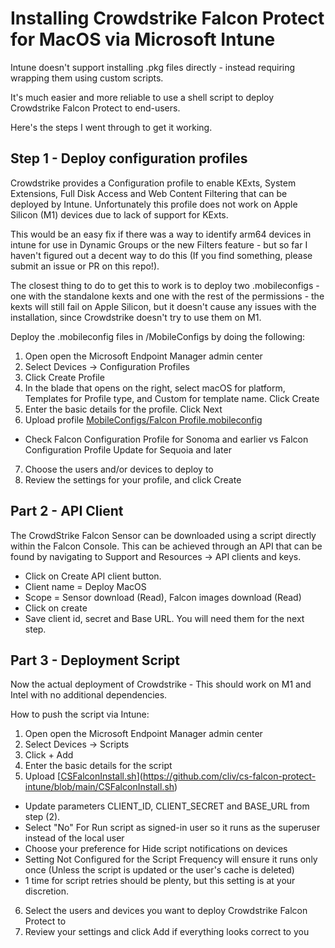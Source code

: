# Installing Crowdstrike Falcon Protect for MacOS via Microsoft Intune
Intune doesn't support installing .pkg files directly - instead requiring wrapping them using custom scripts.

It's much easier and more reliable to use a shell script to deploy Crowdstrike Falcon Protect to end-users.

Here's the steps I went through to get it working.

## Step 1 - Deploy configuration profiles
Crowdstrike provides a Configuration profile to enable KExts, System Extensions, Full Disk Access and Web Content Filtering that can be deployed by Intune. Unfortunately this profile does not work on Apple Silicon (M1) devices due to lack of support for KExts.

This would be an easy fix if there was a way to identify arm64 devices in intune for use in Dynamic Groups or the new Filters feature - but so far I haven't figured out a decent way to do this (If you find something, please submit an issue or PR on this repo!).

The closest thing to do to get this to work is to deploy two .mobileconfigs - one with the standalone kexts and one with the rest of the permissions - the kexts will still fail on Apple Silicon, but it doesn't cause any issues with the installation, since Crowdstrike doesn't try to use them on M1.

Deploy the .mobileconfig files in /MobileConfigs by doing the following:

1. Open open the Microsoft Endpoint Manager admin center
2. Select Devices -> Configuration Profiles
3. Click Create Profile
4. In the blade that opens on the right, select macOS for platform, Templates for Profile type, and Custom for template name. Click Create
5. Enter the basic details for the profile. Click Next
6. Upload profile [MobileConfigs/Falcon Profile.mobileconfig](https://supportportal.crowdstrike.com/s/article/ka16T000000wtMWQAY)
* Check Falcon Configuration Profile for Sonoma and earlier vs Falcon Configuration Profile Update for Sequoia and later
7. Choose the users and/or devices to deploy to
8. Review the settings for your profile, and click Create

## Part 2 - API Client

The CrowdStrike Falcon Sensor can be downloaded using a script directly within the Falcon Console. This can be achieved through an API that can be found by navigating to Support and Resources → API clients and keys. 

* Click on Create API client button.
 * Client name = Deploy MacOS
 * Scope = Sensor download (Read), Falcon images download (Read)
* Click on create
* Save client id, secret and Base URL. You will need them for the next step.


## Part 3 - Deployment Script

Now the actual deployment of Crowdstrike - This should work on M1 and Intel with no additional dependencies.

How to push the script via Intune:

1. Open open the Microsoft Endpoint Manager admin center
2. Select Devices -> Scripts
3. Click + Add
4. Enter the basic details for the script
5. Upload [[CSFalconInstall.sh](https://github.com/cliv/cs-falcon-protect-intune?tab=readme-ov-file#:~:text=Upload-,CSFalconInstall.sh,-Select%20%22No%22%20For)](https://github.com/cliv/cs-falcon-protect-intune/blob/main/CSFalconInstall.sh)
* Update parameters CLIENT_ID, CLIENT_SECRET and BASE_URL from step (2).
* Select "No" For Run script as signed-in user so it runs as the superuser instead of the local user
* Choose your preference for Hide script notifications on devices
* Setting Not Configured for the Script Frequency will ensure it runs only once (Unless the script is updated or the user's cache is deleted)
* 1 time for script retries should be plenty, but this setting is at your discretion.
6. Select the users and devices you want to deploy Crowdstrike Falcon Protect to
7. Review your settings and click Add if everything looks correct to you
